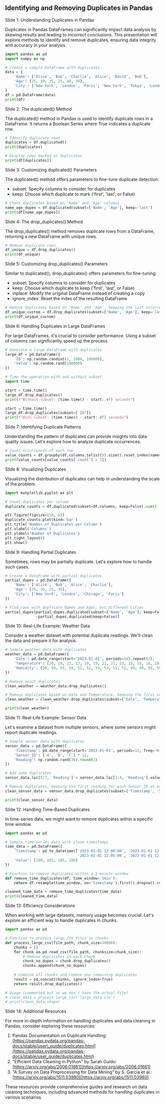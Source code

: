 ## Identifying and Removing Duplicates in Pandas
Slide 1: Understanding Duplicates in Pandas

Duplicates in Pandas DataFrames can significantly impact data analysis by skewing results and leading to incorrect conclusions. This presentation will explore methods to identify and remove duplicates, ensuring data integrity and accuracy in your analysis.

```python
import pandas as pd
import numpy as np

# Create a sample DataFrame with duplicates
data = {
    'Name': ['Alice', 'Bob', 'Charlie', 'Alice', 'David', 'Bob'],
    'Age': [25, 30, 35, 25, 40, 30],
    'City': ['New York', 'London', 'Paris', 'New York', 'Tokyo', 'London']
}
df = pd.DataFrame(data)
print(df)
```

Slide 2: The duplicated() Method

The duplicated() method in Pandas is used to identify duplicate rows in a DataFrame. It returns a Boolean Series where True indicates a duplicate row.

```python
# Identify duplicate rows
duplicates = df.duplicated()
print(duplicates)

# Display rows marked as duplicates
print(df[duplicates])
```

Slide 3: Customizing duplicated() Parameters

The duplicated() method offers parameters to fine-tune duplicate detection:

*   subset: Specify columns to consider for duplicates
*   keep: Choose which duplicate to mark ('first', 'last', or False)

```python
# Check duplicates based on 'Name' and 'Age' columns
name_age_dupes = df.duplicated(subset=['Name', 'Age'], keep='last')
print(df[name_age_dupes])
```

Slide 4: The drop\_duplicates() Method

The drop\_duplicates() method removes duplicate rows from a DataFrame, returning a new DataFrame with unique rows.

```python
# Remove duplicate rows
df_unique = df.drop_duplicates()
print(df_unique)
```

Slide 5: Customizing drop\_duplicates() Parameters

Similar to duplicated(), drop\_duplicates() offers parameters for fine-tuning:

*   subset: Specify columns to consider for duplicates
*   keep: Choose which duplicate to keep ('first', 'last', or False)
*   inplace: Modify the original DataFrame instead of creating a copy
*   ignore\_index: Reset the index of the resulting DataFrame

```python
# Remove duplicates based on 'Name' and 'Age', keeping the last occurrence
df_unique_custom = df.drop_duplicates(subset=['Name', 'Age'], keep='last', ignore_index=True)
print(df_unique_custom)
```

Slide 6: Handling Duplicates in Large DataFrames

For large DataFrames, it's crucial to consider performance. Using a subset of columns can significantly speed up the process.

```python
# Generate a large DataFrame with duplicates
large_df = pd.DataFrame({
    'ID': np.random.randint(1, 1000, 100000),
    'Value': np.random.rand(100000)
})

# Time the operation with and without subset
import time

start = time.time()
large_df.drop_duplicates()
print(f"Without subset: {time.time() - start:.4f} seconds")

start = time.time()
large_df.drop_duplicates(subset=['ID'])
print(f"With subset: {time.time() - start:.4f} seconds")
```

Slide 7: Identifying Duplicate Patterns

Understanding the pattern of duplicates can provide insights into data quality issues. Let's explore how to analyze duplicate occurrences.

```python
# Count occurrences of each row
value_counts = df.groupby(df.columns.tolist()).size().reset_index(name='count')
print(value_counts[value_counts['count'] > 1])
```

Slide 8: Visualizing Duplicates

Visualizing the distribution of duplicates can help in understanding the scale of the problem.

```python
import matplotlib.pyplot as plt

# Count duplicates per column
duplicate_counts = df.duplicated(subset=df.columns, keep=False).sum()

plt.figure(figsize=(10, 6))
duplicate_counts.plot(kind='bar')
plt.title('Number of Duplicates per Column')
plt.xlabel('Columns')
plt.ylabel('Number of Duplicates')
plt.tight_layout()
plt.show()
```

Slide 9: Handling Partial Duplicates

Sometimes, rows may be partially duplicate. Let's explore how to handle such cases.

```python
# Create a DataFrame with partial duplicates
partial_dupes = pd.DataFrame({
    'Name': ['Alice', 'Bob', 'Alice', 'Charlie'],
    'Age': [25, 30, 25, 35],
    'City': ['New York', 'London', 'Chicago', 'Paris']
})

# Find rows with duplicate Names and Ages, but different Cities
partial_dupes[partial_dupes.duplicated(subset=['Name', 'Age'], keep=False) & 
              ~partial_dupes.duplicated(keep=False)]
```

Slide 10: Real-Life Example: Weather Data

Consider a weather dataset with potential duplicate readings. We'll clean the data and prepare it for analysis.

```python
# Sample weather data with duplicates
weather_data = pd.DataFrame({
    'Date': pd.date_range(start='2023-01-01', periods=10).repeat(2),
    'Temperature': [20, 20, 22, 22, 19, 19, 21, 21, 23, 23, 18, 18, 20, 20, 22, 22, 21, 21, 19, 19],
    'Humidity': [50, 50, 55, 54, 52, 52, 53, 53, 51, 51, 49, 49, 50, 50, 54, 54, 53, 53, 52, 52]
})

# Remove exact duplicates
clean_weather = weather_data.drop_duplicates()

# Remove duplicates based on Date and Temperature, keeping the first occurrence
clean_weather = clean_weather.drop_duplicates(subset=['Date', 'Temperature'], keep='first')

print(clean_weather)
```

Slide 11: Real-Life Example: Sensor Data

Let's examine a dataset from multiple sensors, where some sensors might report duplicate readings.

```python
# Sample sensor data with duplicates
sensor_data = pd.DataFrame({
    'Timestamp': pd.date_range(start='2023-01-01', periods=12, freq='H').repeat(3),
    'Sensor_ID': ['A', 'B', 'C'] * 12,
    'Reading': np.random.rand(36).round(2)
})

# Add some duplicates
sensor_data.loc[5:7, 'Reading'] = sensor_data.loc[2:4, 'Reading'].values

# Remove duplicates, keeping the first reading for each Sensor_ID at each Timestamp
clean_sensor_data = sensor_data.drop_duplicates(subset=['Timestamp', 'Sensor_ID'], keep='first')

print(clean_sensor_data)
```

Slide 12: Handling Time-Based Duplicates

In time-series data, we might want to remove duplicates within a specific time window.

```python
import pandas as pd

# Sample time-series data with close timestamps
time_data = pd.DataFrame({
    'Timestamp': pd.to_datetime(['2023-01-01 12:00:00', '2023-01-01 12:00:01', 
                                 '2023-01-01 12:05:00', '2023-01-01 12:05:02']),
    'Value': [100, 101, 105, 106]
})

# Function to remove duplicates within a 1-minute window
def remove_time_duplicates(df, time_window='1min'):
    return df.resample(time_window, on='Timestamp').first().dropna().reset_index()

cleaned_time_data = remove_time_duplicates(time_data)
print(cleaned_time_data)
```

Slide 13: Efficiency Considerations

When working with large datasets, memory usage becomes crucial. Let's explore an efficient way to handle duplicates in chunks.

```python
import pandas as pd

# Function to process large CSV files in chunks
def process_large_csv(file_path, chunk_size=10000):
    chunks = []
    for chunk in pd.read_csv(file_path, chunksize=chunk_size):
        # Remove duplicates in each chunk
        chunk_no_dupes = chunk.drop_duplicates()
        chunks.append(chunk_no_dupes)
    
    # Combine all chunks and remove any remaining duplicates
    result = pd.concat(chunks, ignore_index=True)
    return result.drop_duplicates()

# Usage (commented out as we don't have the actual file)
# clean_data = process_large_csv('large_data.csv')
# print(clean_data.shape)
```

Slide 14: Additional Resources

For more in-depth information on handling duplicates and data cleaning in Pandas, consider exploring these resources:

1.  Pandas Documentation on Duplicate Handling: [https://pandas.pydata.org/pandas-docs/stable/user\_guide/duplicates.html](https://pandas.pydata.org/pandas-docs/stable/user_guide/duplicates.html)
2.  "Efficient Data Cleaning in Python" by Sarah Guido: [https://arxiv.org/abs/2006.01661](https://arxiv.org/abs/2006.01661)
3.  "A Survey on Data Preprocessing for Data Mining" by S. García et al.: [https://arxiv.org/abs/1511.03980](https://arxiv.org/abs/1511.03980)

These resources provide comprehensive guides and research on data cleaning techniques, including advanced methods for handling duplicates in various scenarios.


